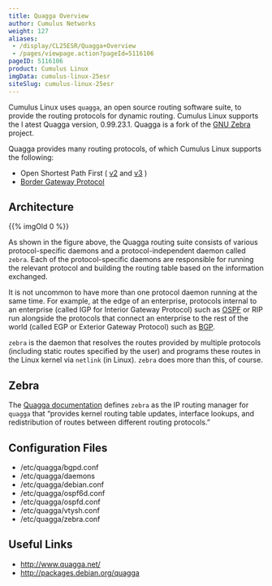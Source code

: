 ```yaml
---
title: Quagga Overview
author: Cumulus Networks
weight: 127
aliases:
 - /display/CL25ESR/Quagga+Overview
 - /pages/viewpage.action?pageId=5116106
pageID: 5116106
product: Cumulus Linux
imgData: cumulus-linux-25esr
siteSlug: cumulus-linux-25esr
---
```

Cumulus Linux uses `quagga`, an open source routing software suite, to
provide the routing protocols for dynamic routing. Cumulus Linux
supports the l atest Quagga version, 0.99.23.1. Quagga is a fork of the
[GNU Zebra](http://www.gnu.org/software/zebra/) project.

Quagga provides many routing protocols, of which Cumulus Linux supports
the following:

  - Open Shortest Path First (
    [v2](/version/cumulus-linux-25esr/Layer-3-Features/Open-Shortest-Path-First-OSPF---Protocol)
    and
    [v3](/version/cumulus-linux-25esr/Layer-3-Features/Open-Shortest-Path-First-v3-OSPFv3---Protocol)
    )
  - [Border Gateway
    Protocol](/version/cumulus-linux-25esr/Layer-3-Features/Configuring-Border-Gateway-Protocol-BGP)

## Architecture

{{% imgOld 0 %}}

As shown in the figure above, the Quagga routing suite consists of
various protocol-specific daemons and a protocol-independent daemon
called `zebra`. Each of the protocol-specific daemons are responsible
for running the relevant protocol and building the routing table based
on the information exchanged.

It is not uncommon to have more than one protocol daemon running at the
same time. For example, at the edge of an enterprise, protocols internal
to an enterprise (called IGP for Interior Gateway Protocol) such as
[OSPF](/version/cumulus-linux-25esr/Layer-3-Features/Open-Shortest-Path-First-OSPF---Protocol)
or RIP run alongside the protocols that connect an enterprise to the
rest of the world (called EGP or Exterior Gateway Protocol) such as
[BGP](/version/cumulus-linux-25esr/Layer-3-Features/Configuring-Border-Gateway-Protocol-BGP).

`zebra` is the daemon that resolves the routes provided by multiple
protocols (including static routes specified by the user) and programs
these routes in the Linux kernel via `netlink` (in Linux). `zebra` does
more than this, of course.

## Zebra

The [Quagga documentation](http://www.nongnu.org/quagga/docs/docs-info.html#Zebra)
defines `zebra` as the IP routing manager for `quagga` that “provides
kernel routing table updates, interface lookups, and redistribution of
routes between different routing protocols.”

## Configuration Files

  - /etc/quagga/bgpd.conf
  - /etc/quagga/daemons
  - /etc/quagga/debian.conf
  - /etc/quagga/ospf6d.conf
  - /etc/quagga/ospfd.conf
  - /etc/quagga/vtysh.conf
  - /etc/quagga/zebra.conf

## Useful Links

  - <http://www.quagga.net/>
  - <http://packages.debian.org/quagga>
